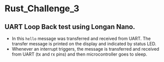 # Rust_Challenge_3
## UART Loop Back test using Longan Nano.
- In this `hello` message was transferred and received from UART. The transfer message is printed on the display and indicated by status LED.   
- Whenever an interrupt triggers, the message is transferred and received from UART (tx and rx pins) and then microcontroller goes to sleep.
